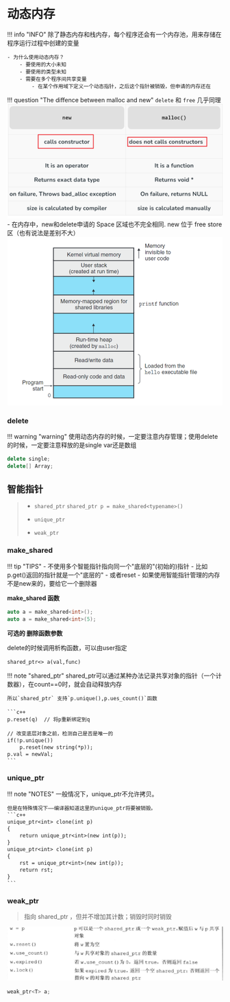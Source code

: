 # 动态内存

!!! info "INFO"
    除了静态内存和栈内存，每个程序还会有一个内存池，用来存储在程序运行过程中创建的变量

    - 为什么使用动态内存？
        - 要使用的大小未知
        - 要使用的类型未知
        - 需要在多个程序间共享变量
            - 在某个作用域下定义一个动态指针，之后这个指针被销毁，但申请的内存还在

!!! question "The diffence between malloc and new"
    `delete` 和 `free` 几乎同理
    ![alt text](images/custom-image-12.png)
    - 在内存中，new和delete申请的 Space 区域也不完全相同. new 位于 free store 区（也有说法是差别不大）
    ![alt text](images/custom-image-13.png)


### delete

!!! warning "warning"
    使用动态内存的时候，一定要注意内存管理；使用delete的时候，一定要注意释放的是single var还是数组


```c++
delete single;
delete[] Array;
```


## 智能指针

> - `shared_ptr`
> `shared_ptr p = make_shared<typename>()`
>
> - `unique_ptr`
>
> - `weak_ptr`

### make_shared

!!! tip "TIPS"
    - 不使用多个智能指针指向同一个"底层的"(初始的)指针
        - 比如 p.get()返回的指针就是一个"底层的"
        - 或者reset
    - 如果使用智能指针管理的内存不是new来的，要给它一个删除器

**make_shared 函数**
```c++
auto a = make_shared<int>();
auto a = make_shared<int>(5);
```
**可选的 删除函数参数**

delete的时候调用析构函数，可以由user指定

`shared_ptr<> a(val,func)`

!!! note "shared_ptr"
    shared_ptr可以通过某种办法记录共享对象的指针（一个计数器），在count==0时，就会自动释放内存

    所以`shared_ptr` 支持`p.unique(),p.ues_count()`函数

    ```c++
    p.reset(q)  // 将p重新绑定到q

    // 改变底层对象之前，检测自己是否是唯一的
    if(!p.unique())
        p.reset(new string(*p));
    p.val = newVal;
    ```

### unique_ptr

!!! note "NOTES"
    一般情况下，unique_ptr不允许拷贝。

    但是在特殊情况下——编译器知道这里的unique_ptr将要被销毁。
    ```c++
    unique_ptr<int> clone(int p)
    {
        return unique_ptr<int>(new int(p));
    }
    unique_ptr<int> clone(int p)
    {
        rst = unique_ptr<int>(new int(p));
        return rst;
    }
    ```

### weak_ptr

> 指向 shared_ptr ，但并不增加其计数；销毁时同时销毁

![alt text](images/custom-image-14.png)

```c++
weak_ptr<T> a;

```